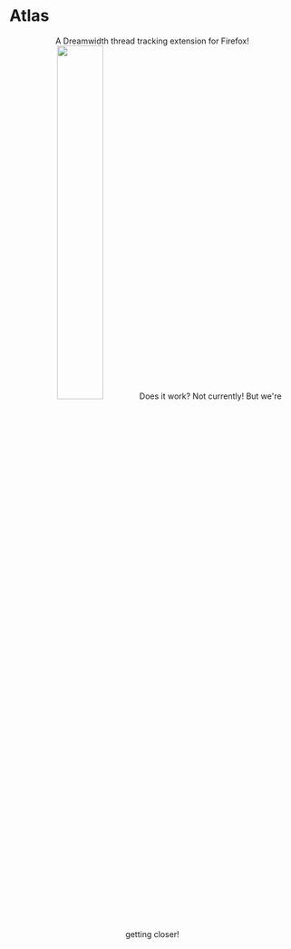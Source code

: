 # Atlas
<center> A Dreamwidth thread tracking extension for Firefox! 
<img src="[https://64.media.tumblr.com/d538a7c7c1c4cff2d17de214daaa180d/cd5eaf586cdb3eef-0a/s1280x1920/4b7edfb03ed938983d7a6daa0d42f977daa6c5d3.pnj](https://www.clipartmax.com/png/full/64-647680_love-facebook-tumblr-kawaii-holk-png-sticker-stickers-de-ositos-de-messenger.png)" width="40%">
 Does it work? Not currently! But we're getting closer!
